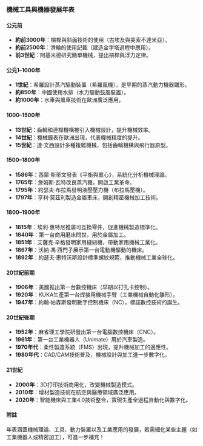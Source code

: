 ### 機械工具與機器發展年表  

#### 公元前  
- **約前3000年**：槓桿與斜面技術的使用（古埃及與美索不達米亞）。  
- **約前2500年**：滑輪的使用記載（建造金字塔過程中應用）。  
- **前3世紀**：阿基米德研究簡單機械，提出槓桿與浮力定律。  

#### 公元1–1000年  
- **1世紀**：希羅設計蒸汽驅動裝置（希羅風機），是早期的蒸汽動力機器雛形。  
- **約850年**：中國使用水排（水力驅動鼓風裝置）。  
- **約1000年**：水車與風車技術在歐洲廣泛應用。  

#### 1000–1500年  
- **13世紀**：齒輪和連桿機構被引入機械設計，提升機械效率。  
- **14世紀**：機械鐘表在歐洲出現，代表機械精度的提升。  
- **15世紀**：達·文西設計多種複雜機械，包括齒輪機構與飛行器原型。  

#### 1500–1800年  
- **1586年**：西蒙·斯蒂文發表《平衡與重心》，系統化分析機械理論。  
- **1765年**：詹姆斯·瓦特改良蒸汽機，開啟工業革命。  
- **1795年**：約瑟夫·布拉馬發明液壓壓力機（布拉馬壓機）。  
- **1797年**：亨利·莫茲利製造金屬車床，開創精密機械加工技術。  

#### 1800–1900年  
- **1815年**：埃利·惠特尼推廣可互換零件，促進機械製造標準化。  
- **1840年**：第一台商用磨床問世，用於金屬加工。  
- **1851年**：艾薩克·辛格發明家用縫紉機，帶動家用機械工業化。  
- **1867年**：沃納·馮·西門子展示第一台電動機驅動的機床。  
- **1892年**：約瑟夫·惠特沃斯設計標準螺紋規範，推動機械工業全球化。  

#### 20世紀前期  
- **1906年**：美國推出第一台數控機床（早期以打孔卡控制）。  
- **1920年**：KUKA生產第一台焊接用機械手臂（工業機械自動化雛形）。  
- **1947年**：約翰·帕森斯發明數字控制機床（NC），標誌數控技術的誕生。  

#### 20世紀後期  
- **1952年**：麻省理工學院研發出第一台電腦數控機床（CNC）。  
- **1961年**：第一台工業機器人（Unimate）用於汽車製造。  
- **1970年代**：柔性製造系統（FMS）出現，提升機械加工的適應性。  
- **1980年代**：CAD/CAM技術普及，機械設計與加工進一步數字化。  

#### 21世紀  
- **2000年**：3D打印技術商用化，改變機械製造模式。  
- **2010年**：增材製造技術在航空與醫療領域廣泛應用。  
- **2020年**：智能機床與工業4.0技術整合，實現生產全過程自動化與數字化。  

#### 附註  
年表涵蓋機械理論、工具、動力裝置以及工業應用的發展，若需細化某些主題（如工業機器人或精密加工），可進一步補充！